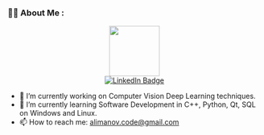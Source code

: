 ### :man_technologist: About Me :



<div id="header" align="center">
  <img src="https://media.giphy.com/media/du3J3cXyzhj75IOgvA/giphy.gif" width="100"/>
</div>

<div id="badges" align="center">
  <a href="https://www.linkedin.com/in/alnur-alimanov-4b5518179/">
    <img src="https://img.shields.io/badge/LinkedIn-blue?style=for-the-badge&logo=linkedin&logoColor=white" alt="LinkedIn Badge"/>
  </a>
</div>

- 🔭 I’m currently working on Computer Vision Deep Learning techniques.
- 🌱 I’m currently learning Software Development in C++, Python, Qt, SQL on Windows and Linux.
- 📫 How to reach me: alimanov.code@gmail.com
